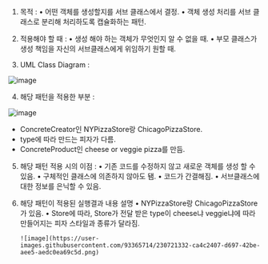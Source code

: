 
 1. 목적 : 
     • 어떤 객체를 생성할지를 서브 클래스에서 결정.
     • 객체 생성 처리를 서브 클래스로 분리해 처리하도록 캡슐화하는 패턴.

   2. 적용해야 할 때 : 
     • 생성 해야 하는 객체가 무엇인지 알 수 없을 때.
     • 부모 클래스가 생성 책임을 자신의 서브클래스에게 위임하기 원할 때.

   3. UML Class Diagram : 

![image](https://user-images.githubusercontent.com/93365714/230721309-9674541a-c08d-4365-8511-fab9050f3d11.png)


4. 해당 패턴을 적용한 부분 :

![image](https://user-images.githubusercontent.com/93365714/230721321-a886a00b-b65b-4b74-81a8-733198997b92.png)

- ConcreteCreator인 NYPizzaStore랑 ChicagoPizzaStore.
- type에 따라 만드는 피자가 다름.
- ConcreteProduct인 cheese or veggie pizza를 만듬.

5. 해당 패턴 적용 시의 이점 :
     • 기존 코드를 수정하지 않고 새로운 객체를 생성 할 수 있음.
     • 구체적인 클래스에 의존하지 않아도 됌.
     • 코드가 간결해짐.
     • 서브클래스에 대한 정보를 은닉할 수 있음.

6. 해당 패턴이 적용된 실행결과 내용 설명
     • NYPizzaStore랑 ChicagoPizzaStore가 있음.
     • Store에 따라, Store가 전달 받은 type이 cheese냐 veggie냐에 따라
       만들어지는 피자 스타일과 종류가 달라짐.
       
       ![image](https://user-images.githubusercontent.com/93365714/230721332-ca4c2407-d697-42be-aee5-aedc0ea69c5d.png)
